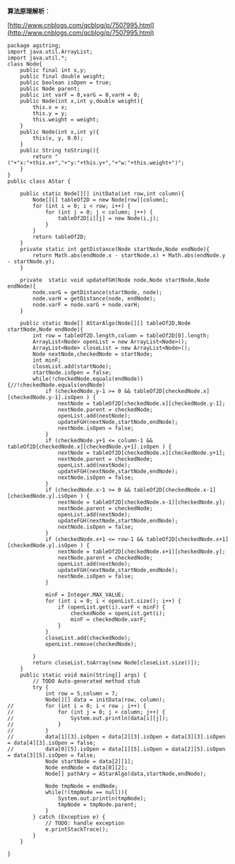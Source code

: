 **算法原理解析**：

[http://www.cnblogs.com/qcblog/p/7507995.html](http://www.cnblogs.com/qcblog/p/7507995.html)
    
    package agstring;
    import java.util.ArrayList;
    import java.util.*;
    class Node{
        public final int x,y;
        public final double weight;
        public boolean isOpen = true;
        public Node parent;
        public int varF = 0,varG = 0,varH = 0;
        public Node(int x,int y,double weight){
            this.x = x;
            this.y = y;
            this.weight = weight;
        }
        public Node(int x,int y){
            this(x, y, 0.0);
        }
        public String toString(){
            return "("+"x:"+this.x+","+"y:"+this.y+","+"w:"+this.weight+")";
        }
    }
    public class AStar {
        
        public static Node[][] initData(int row,int column){
            Node[][] tableOf2D = new Node[row][column];
            for (int i = 0; i < row; i++) {
                for (int j = 0; j < column; j++) {
                    tableOf2D[i][j] = new Node(i,j);
                }
            }
            return tableOf2D;
        }
        private static int getDistance(Node startNode,Node endNode){
            return Math.abs(endNode.x - startNode.x) + Math.abs(endNode.y - startNode.y);
        }
        
        private  static void updateFGH(Node node,Node startNode,Node endNode){
            node.varG = getDistance(startNode, node);
            node.varH = getDistance(node, endNode);
            node.varF = node.varG + node.varH;
        }
        
        public static Node[] AStarAlgo(Node[][] tableOf2D,Node startNode,Node endNode){
            int row = tableOf2D.length,column = tableOf2D[0].length;
            ArrayList<Node> openList = new ArrayList<Node>();
            ArrayList<Node> closeList = new ArrayList<Node>();
            Node nextNode,checkedNode = startNode;
            int minF;
            closeList.add(startNode);
            startNode.isOpen = false;
            while(!checkedNode.equals(endNode)){//!checkedNode.equals(endNode)
                if (checkedNode.y-1 >= 0 && tableOf2D[checkedNode.x][checkedNode.y-1].isOpen ) {
                    nextNode = tableOf2D[checkedNode.x][checkedNode.y-1];
                    nextNode.parent = checkedNode;
                    openList.add(nextNode);
                    updateFGH(nextNode,startNode,endNode);
                    nextNode.isOpen = false;
                }
                if (checkedNode.y+1 <= column-1 && tableOf2D[checkedNode.x][checkedNode.y+1].isOpen ) {
                    nextNode = tableOf2D[checkedNode.x][checkedNode.y+1];
                    nextNode.parent = checkedNode;
                    openList.add(nextNode);
                    updateFGH(nextNode,startNode,endNode);
                    nextNode.isOpen = false;
                }
                if (checkedNode.x-1 >= 0 && tableOf2D[checkedNode.x-1][checkedNode.y].isOpen ) {
                    nextNode = tableOf2D[checkedNode.x-1][checkedNode.y];
                    nextNode.parent = checkedNode;
                    openList.add(nextNode);
                    updateFGH(nextNode,startNode,endNode);
                    nextNode.isOpen = false;
                }
                if (checkedNode.x+1 <= row-1 && tableOf2D[checkedNode.x+1][checkedNode.y].isOpen ) {
                    nextNode = tableOf2D[checkedNode.x+1][checkedNode.y];
                    nextNode.parent = checkedNode;
                    openList.add(nextNode);
                    updateFGH(nextNode,startNode,endNode);
                    nextNode.isOpen = false;
                }
                
                minF = Integer.MAX_VALUE;
                for (int i = 0; i < openList.size(); i++) {
                    if (openList.get(i).varF < minF) {
                        checkedNode = openList.get(i);
                        minF = checkedNode.varF;
                    }
                }
                closeList.add(checkedNode);
                openList.remove(checkedNode);

            }
            return closeList.toArray(new Node[closeList.size()]);
        }
        public static void main(String[] args) {
            // TODO Auto-generated method stub
            try {
                int row = 5,column = 7;
                Node[][] data = initData(row, column);
    //          for (int i = 0; i < row ; i++) {
    //              for (int j = 0; j < column; j++) {
    //                  System.out.println(data[i][j]);
    //              }
    //          }
    //          data[1][3].isOpen = data[2][3].isOpen = data[3][3].isOpen = data[4][3].isOpen = false;
    //          data[0][5].isOpen = data[1][5].isOpen = data[2][5].isOpen = data[3][5].isOpen = false;
                Node startNode = data[2][1];
                Node endNode = data[0][2];
                Node[] pathAry = AStarAlgo(data,startNode,endNode);

                Node tmpNode = endNode;
                while(!(tmpNode == null)){
                    System.out.println(tmpNode);
                    tmpNode = tmpNode.parent;
                }
            } catch (Exception e) {
                // TODO: handle exception
                e.printStackTrace();
            }
        }

    }
